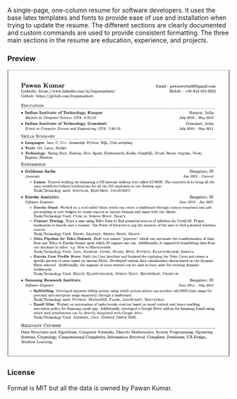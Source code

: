A single-page, one-column resume for software developers. It uses the base latex templates and fonts to provide ease of use and installation when trying to update the resume. The different sections are clearly documented and custom commands are used to provide consistent formatting. The three main sections in the resume are education, experience, and projects.


### Preview
![Resume Screenshot](/resume_preview.png)

### License
Format is MIT but all the data is owned by Pawan Kumar.
